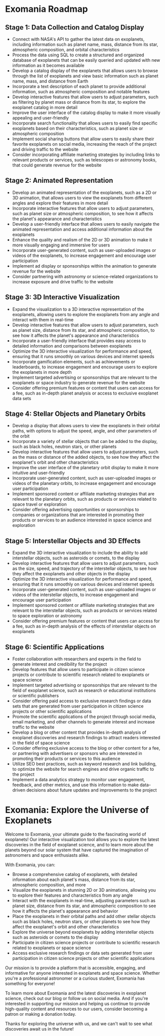 # Exomania Roadmap

## Stage 1: Data Collection and Catalog Display

- Connect with NASA's API to gather the latest data on exoplanets, including information such as planet name, mass, distance from its star, atmospheric composition, and orbital characteristics
- Process the data using SQL to create a structured and organized database of exoplanets that can be easily queried and updated with new information as it becomes available
- Develop a catalog display of the exoplanets that allows users to browse through the list of exoplanets and view basic information such as planet name, mass, and distance from Earth
- Incorporate a text description of each planet to provide additional information, such as atmospheric composition and notable features
- Develop interactive features that allow users to adjust parameters, such as filtering by planet mass or distance from its star, to explore the exoplanet catalog in more detail
- Improve the user interface of the catalog display to make it more visually appealing and user-friendly
- Incorporate search functionality that allows users to easily find specific exoplanets based on their characteristics, such as planet size or atmospheric composition
- Implement social sharing buttons that allow users to easily share their favorite exoplanets on social media, increasing the reach of the project and driving traffic to the website
- Consider incorporating affiliate marketing strategies by including links to relevant products or services, such as telescopes or astronomy books, that could generate revenue for the website

## Stage 2: Animated Representation

- Develop an animated representation of the exoplanets, such as a 2D or 3D animation, that allows users to view the exoplanets from different angles and explore their features in more detail
- Incorporate interactive features that allow users to adjust parameters, such as planet size or atmospheric composition, to see how it affects the planet's appearance and characteristics
- Develop a user-friendly interface that allows users to easily navigate the animated representation and access additional information about the exoplanets
- Enhance the quality and realism of the 2D or 3D animation to make it more visually engaging and immersive for users
- Incorporate user-generated content, such as user-uploaded images or videos of the exoplanets, to increase engagement and encourage user participation
- Implement ad display or sponsorships within the animation to generate revenue for the website
- Consider partnering with astronomy or science-related organizations to increase exposure and drive traffic to the website

## Stage 3: 3D Interactive Visualization

- Expand the visualization to a 3D interactive representation of the exoplanets, allowing users to explore the exoplanets from any angle and interact with them in real-time
- Develop interactive features that allow users to adjust parameters, such as planet size, distance from its star, and atmospheric composition, to see how it affects the planet's appearance and characteristics
- Incorporate a user-friendly interface that provides easy access to detailed information and comparisons between exoplanets
- Optimize the 3D interactive visualization for performance and speed, ensuring that it runs smoothly on various devices and internet speeds
- Incorporate gamification elements, such as achievements or leaderboards, to increase engagement and encourage users to explore the exoplanets in more depth
- Implement targeted advertising or sponsorships that are relevant to the exoplanets or space industry to generate revenue for the website
- Consider offering premium features or content that users can access for a fee, such as in-depth planet analysis or access to exclusive exoplanet data sets

## Stage 4: Stellar Objects and Planetary Orbits

- Develop a display that allows users to view the exoplanets in their orbital paths, with options to adjust the speed, angle, and other parameters of the orbit
- Incorporate a variety of stellar objects that can be added to the display, such as black holes, neutron stars, or other planets
- Develop interactive features that allow users to adjust parameters, such as the mass or distance of the added objects, to see how they affect the exoplanet's orbit and other characteristics
- Improve the user interface of the planetary orbit display to make it more intuitive and user-friendly
- Incorporate user-generated content, such as user-uploaded images or videos of the planetary orbits, to increase engagement and encourage user participation
- Implement sponsored content or affiliate marketing strategies that are relevant to the planetary orbits, such as products or services related to space travel or exploration
- Consider offering advertising opportunities or sponsorships to companies or organizations that are interested in promoting their products or services to an audience interested in space science and exploration

## Stage 5: Interstellar Objects and 3D Effects

- Expand the 3D interactive visualization to include the ability to add interstellar objects, such as asteroids or comets, to the display
- Develop interactive features that allow users to adjust parameters, such as the size, speed, and trajectory of the interstellar objects, to see how they affect the exoplanets and other objects in the display
- Optimize the 3D interactive visualization for performance and speed, ensuring that it runs smoothly on various devices and internet speeds
- Incorporate user-generated content, such as user-uploaded images or videos of the interstellar objects, to increase engagement and encourage user participation
- Implement sponsored content or affiliate marketing strategies that are relevant to the interstellar objects, such as products or services related to space exploration or astronomy
- Consider offering premium features or content that users can access for a fee, such as in-depth analysis of the effects of interstellar objects on exoplanets

## Stage 6: Scientific Applications

- Foster collaboration with researchers and experts in the field to generate interest and credibility for the project
- Develop features that allow users to participate in citizen science projects or contribute to scientific research related to exoplanets or space science
- Implement targeted advertising or sponsorships that are relevant to the field of exoplanet science, such as research or educational institutions or scientific publishers
- Consider offering paid access to exclusive research findings or data sets that are generated from user participation in citizen science projects or other scientific applications
- Promote the scientific applications of the project through social media, email marketing, and other channels to generate interest and increase traffic to the website
- Develop a blog or other content that provides in-depth analysis of exoplanet discoveries and research findings to attract readers interested in the field of space science
- Consider offering exclusive access to the blog or other content for a fee, or partnering with advertisers or sponsors who are interested in promoting their products or services to this audience
- Utilize SEO best practices, such as keyword research and link building, to optimize the website for search engines and drive organic traffic to the project
- Implement a data analytics strategy to monitor user engagement, feedback, and other metrics, and use this information to make data-driven decisions about future updates and improvements to the project

# Exomania: Explore the Universe of Exoplanets

Welcome to Exomania, your ultimate guide to the fascinating world of exoplanets! Our interactive visualization tool allows you to explore the latest discoveries in the field of exoplanet science, and to learn more about the planets beyond our solar system that have captured the imagination of astronomers and space enthusiasts alike.

With Exomania, you can:

- Browse a comprehensive catalog of exoplanets, with detailed information about each planet's mass, distance from its star, atmospheric composition, and more
- Visualize the exoplanets in stunning 2D or 3D animations, allowing you to explore their features and characteristics from any angle
- Interact with the exoplanets in real-time, adjusting parameters such as planet size, distance from its star, and atmospheric composition to see how it affects the planet's appearance and behavior
- Place the exoplanets in their orbital paths and add other stellar objects such as black holes, neutron stars, or other planets to see how they affect the exoplanet's orbit and other characteristics
- Explore the universe beyond exoplanets by adding interstellar objects such as asteroids or comets to the display
- Participate in citizen science projects or contribute to scientific research related to exoplanets or space science
- Access exclusive research findings or data sets generated from user participation in citizen science projects or other scientific applications

Our mission is to provide a platform that is accessible, engaging, and informative for anyone interested in exoplanets and space science. Whether you're a professional astronomer or a curious student, Exomania has something for everyone!

To learn more about Exomania and the latest discoveries in exoplanet science, check out our blog or follow us on social media. And if you're interested in supporting our mission and helping us continue to provide high-quality content and resources to our users, consider becoming a patron or making a donation today.

Thanks for exploring the universe with us, and we can't wait to see what discoveries await us in the future!
